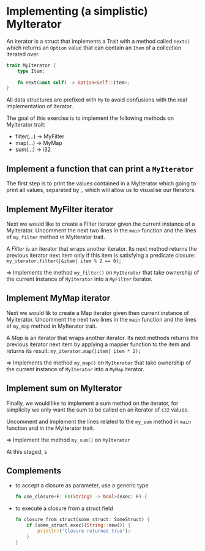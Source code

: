 # Implementing (a simplistic) MyIterator

An iterator is a struct that implements a Trait with a method called `next()` which returns an `Option` value that can contain an `Item` of a collection iterated over.

```rust
trait MyIterator {
    type Item;
    
    fn next(&mut self) -> Option<Self::Item>;
}
```

All data structures are prefixed with `My` to avoid confusions with the real implementation of Iterator.

The goal of this exercise is to implement the following methods on MyIterator trait:
- filter(...) -> MyFilter
- map(...) -> MyMap
- sum(...) -> i32

## Implement a function that can print a `MyIterator`

The first step is to print the values contained in a MyIterator which going to print all values, separated by `,` which will allow us to visualise our Iterators.

## Implement MyFilter iterator

Next we would like to create a Filter iterator given the current instance of a MyIterator. Uncomment the next two lines in the `main` function and the lines of `my_filter` method in MyIterator trait.

A _Filter_ is an iterator that wraps another iterator. Its next method returns the previous iterator next item only if this item is satisfying a predicate closure: `my_iterator.filter(|&item| item % 2 == 0);`

=> Implements the method `my_filter()` on `MyIterator` that take ownership of the current instance of `MyIterator` into a `MyFilter` iterator.

## Implement MyMap iterator

Next we would lik to create a Map iterator given then current instance of MyIterator. Uncomment the next two lines in the `main` function and the lines of `my_map` method in MyIterator trait.

A _Map_ is an iterator that wraps another iterator. Its next methods returns the previous iterator next item by applying a mapper function to the item and returns its result: `my_iterator.map(|item| item * 2);`

=> Implements the method `my_map()` on `MyIterator` that take ownership of the current instance of `MyIterator` into a `MyMap` iterator.

## Implement sum on MyIterator

Finally, we would like to implement a sum method on the iterator, for simplicity we only want the sum to be called on an iterator of `i32` values.

Uncomment and implement the lines related to the `my_sum` method in `main` function and in the MyIterator trait.

=> Implement the method `my_sum()` on `MyIterator`

At this staged, s

## Complements

- to accept a closure as parameter, use a generic type
    ```rust
    fn use_closure<F: Fn(String) -> bool>(exec: F) {
    ```
- to execute a closure from a struct field
    ```rust
    fn closure_from_struct(some_struct: SomeStruct) {
        if (some_struct.exec)(String::new()) {
            println!("Closure returned true");
        }
    }
    ```
